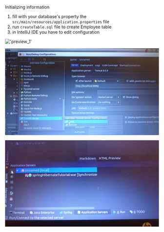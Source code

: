 Initializing information

1. fill with your database's property the `src/main/resources/application.properties` file
2. run `createTable.sql` file to create Employee table
3. in IntelliJ IDE you have to edit configuration

!['preview_1'](1.JPG)

!["preview_2"](2.JPG)

!["preview_3"](3.JPG)
